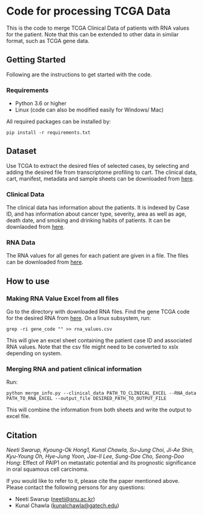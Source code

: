 # Code for processing TCGA Data

This is the code to merge TCGA Clinical Data of patients with RNA values for the patient. Note that this can be extended to other data in similar format, such as TCGA gene data.

## Getting Started
Following are the instructions to get started with the code.

### Requirements
* Python 3.6 or higher
* Linux (code can also be modified easily for Windows/ Mac)

All required packages can be installed by:

	pip install -r requirements.txt

## Dataset
Use TCGA to extract the desired files of selected cases, by selecting and adding the desired file from transcriptome profiling to cart. The clinical data, cart, manifest, metadata and sample sheets can be downloaded from [here](https://portal.gdc.cancer.gov/exploration?filters=%7B%22content%22%3A%5B%7B%22content%22%3A%7B%22field%22%3A%22cases.primary_site%22%2C%22value%22%3A%5B%22accessory%20sinuses%22%2C%22base%20of%20tongue%22%2C%22floor%20of%20mouth%22%2C%22gum%22%2C%22hypopharynx%22%2C%22larynx%22%2C%22lip%22%2C%22nasal%20cavity%20and%20middle%20ear%22%2C%22nasopharynx%22%2C%22oropharynx%22%2C%22other%20and%20ill-defined%20sites%20in%20lip%2C%20oral%20cavity%20and%20pharynx%22%2C%22other%20and%20ill-defined%20sites%22%2C%22other%20and%20unspecified%20major%20salivary%20glands%22%2C%22other%20and%20unspecified%20parts%20of%20mouth%22%2C%22other%20and%20unspecified%20parts%20of%20tongue%22%2C%22palate%22%2C%22parotid%20gland%22%2C%22pyriform%20sinus%22%2C%22tonsil%22%2C%22trachea%22%5D%7D%2C%22op%22%3A%22in%22%7D%2C%7B%22content%22%3A%7B%22field%22%3A%22cases.diagnoses.tissue_or_organ_of_origin%22%2C%22value%22%3A%5B%22accessory%20sinus%2C%20nos%22%2C%22anterior%202%2F3%20of%20tongue%2C%20nos%22%2C%22anterior%20floor%20of%20mouth%22%2C%22anterior%20surface%20of%20epiglottis%22%2C%22anterior%20wall%20of%20nasopharynx%22%2C%22base%20of%20tongue%2C%20nos%22%2C%22border%20of%20tongue%22%2C%22branchial%20cleft%22%2C%22cheek%20mucosa%22%2C%22commissure%20of%20lip%22%2C%22dorsal%20surface%20of%20tongue%2C%20nos%22%2C%22ethmoid%20sinus%22%2C%22external%20lip%2C%20nos%22%2C%22external%20lower%20lip%22%2C%22external%20upper%20lip%22%2C%22floor%20of%20mouth%2C%20nos%22%2C%22frontal%20sinus%22%2C%22glottis%22%2C%22gum%2C%20nos%22%2C%22hard%20palate%22%2C%22head%2C%20face%20or%20neck%2C%20nos%22%2C%22hypopharyngeal%20aspect%20of%20aryepiglottic%20fold%22%2C%22hypopharynx%2C%20nos%22%2C%22laryngeal%20cartilage%22%2C%22larynx%2C%20nos%22%2C%22lateral%20floor%20of%20mouth%22%2C%22lateral%20wall%20of%20nasopharynx%22%2C%22lateral%20wall%20of%20oropharynx%22%2C%22lingual%20tonsil%22%2C%22lip%2C%20nos%22%2C%22lower%20gum%22%2C%22major%20salivary%20gland%2C%20nos%22%2C%22maxillary%20sinus%22%2C%22middle%20ear%22%2C%22mouth%2C%20nos%22%2C%22mucosa%20of%20lip%2C%20nos%22%2C%22mucosa%20of%20lower%20lip%22%2C%22mucosa%20of%20upper%20lip%22%2C%22nasal%20cavity%22%2C%22nasopharynx%2C%20nos%22%2C%22oropharynx%2C%20nos%22%2C%22overlapping%20lesion%20of%20accessory%20sinuses%22%2C%22overlapping%20lesion%20of%20floor%20of%20mouth%22%2C%22overlapping%20lesion%20of%20hypopharynx%22%2C%22overlapping%20lesion%20of%20larynx%22%2C%22overlapping%20lesion%20of%20lip%2C%20oral%20cavity%20and%20pharynx%22%2C%22overlapping%20lesion%20of%20lip%22%2C%22overlapping%20lesion%20of%20major%20salivary%20glands%22%2C%22overlapping%20lesion%20of%20nasopharynx%22%2C%22overlapping%20lesion%20of%20other%20and%20unspecified%20parts%20of%20mouth%22%2C%22overlapping%20lesion%20of%20palate%22%2C%22overlapping%20lesion%20of%20tongue%22%2C%22overlapping%20lesion%20of%20tonsil%22%2C%22overlapping%20lesions%20of%20oropharynx%22%2C%22palate%2C%20nos%22%2C%22parotid%20gland%22%2C%22pharynx%2C%20nos%22%2C%22postcricoid%20region%22%2C%22posterior%20wall%20of%20hypopharynx%22%2C%22posterior%20wall%20of%20nasopharynx%22%2C%22posterior%20wall%20of%20oropharynx%22%2C%22pyriform%20sinus%22%2C%22retromolar%20area%22%2C%22soft%20palate%2C%20nos%22%2C%22sphenoid%20sinus%22%2C%22subglottis%22%2C%22sublingual%20gland%22%2C%22submandibular%20gland%22%2C%22superior%20wall%20of%20nasopharynx%22%2C%22supraglottis%22%2C%22tongue%2C%20nos%22%2C%22tonsil%2C%20nos%22%2C%22tonsillar%20fossa%22%2C%22tonsillar%20pillar%22%2C%22trachea%22%2C%22upper%20gum%22%2C%22uvula%22%2C%22vallecula%22%2C%22ventral%20surface%20of%20tongue%2C%20nos%22%2C%22vestibule%20of%20mouth%22%2C%22waldeyer%20ring%22%5D%7D%2C%22op%22%3A%22in%22%7D%5D%2C%22op%22%3A%22and%22%7D).

### Clinical Data

The clinical data has information about the patients. It is indexed by Case ID, and has information about cancer type, severity, area as well as age, death date, and smoking and drinking habits of patients. It can be downlaoded from [here](https://portal.gdc.cancer.gov/repository?filters=%7B%22content%22%3A%5B%7B%22content%22%3A%7B%22field%22%3A%22cases.case_id%22%2C%22value%22%3A%5B%2246e51eb2-0c5e-457b-af1a-8bac1b8a8bea%22%5D%7D%2C%22op%22%3A%22in%22%7D%2C%7B%22content%22%3A%7B%22field%22%3A%22files.data_category%22%2C%22value%22%3A%5B%22Transcriptome%20Profiling%22%5D%7D%2C%22op%22%3A%22in%22%7D%5D%2C%22op%22%3A%22and%22%7D&searchTableTab=files).

### RNA Data

The RNA values for all genes for each patient are given in a file. The files can be downloaded from [here](https://portal.gdc.cancer.gov/files/c56b8970-ab89-432e-9125-79ab04daeff5).

## How to use

### Making RNA Value Excel from all files

Go to the directory with downloaded RNA files. Find the gene TCGA code for the desired RNA from [here](http://asia.ensembl.org/index.html). On a linux subsystem, run:

    grep -ri gene_code "" >> rna_values.csv
    
This will give an excel sheet containing the patient case ID and associated RNA values. Note that the csv file might need to be converted to xslx depending on system.

### Merging RNA and patient clinical information

Run:

    python merge_info.py --clinical_data PATH_TO_CLINICAL_EXCEL --RNA_data PATH_TO_RNA_EXCEL --output_file DESIRED_PATH_TO_OUTPUT_FILE
    
This will combine the information from both sheets and write the output to excel file.


## Citation
*Neeti Swarup, Kyoung-Ok Hong1, Kunal Chawla, Su-Jung Choi, Ji-Ae Shin, Kyu-Young Oh, Hye-Jung Yoon, Jae-Il Lee, Sung-Dae Cho, Seong-Doo Hong*: Effect of PAIP1 on metastatic potential and its prognostic significance in oral squamous cell carcinoma.

If you would like to refer to it, please cite the paper mentioned above. Please contact the following persons for any questions:
* Neeti Swarup (neeti@snu.ac.kr)
* Kunal Chawla (kunalchawla@gatech.edu)